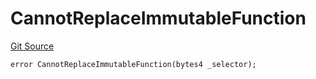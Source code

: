 # CannotReplaceImmutableFunction
[Git Source](https://github.com/thrackle-io/tron/blob/16aa388bf7edf8163f2f93600ba5d420a17a40c0/src/client/token/handler/diamond/HandlerDiamondLib.sol)


```solidity
error CannotReplaceImmutableFunction(bytes4 _selector);
```

